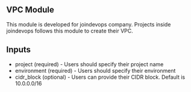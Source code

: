 ## VPC Module
This module is developed for joindevops company. Projects inside joindevops follows this module to create their VPC.

## Inputs
* project (required) - Users should specify their project name
* environment (required) - Users should specify their environment
* cidr_block (optional) - Users can provide their CIDR block. Default is 10.0.0.0/16
